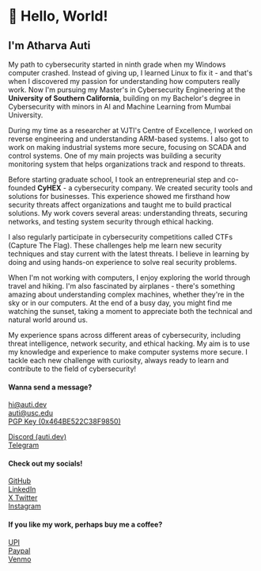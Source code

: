 
# 👋  Hello, World! 
## I'm Atharva Auti

My path to cybersecurity started in ninth grade when my Windows computer crashed. Instead of giving up, I learned Linux to fix it - and that's when I discovered my passion for understanding how computers really work. Now I'm pursuing my Master's in Cybersecurity Engineering at the **University of Southern California**, building on my Bachelor's degree in Cybersecurity with minors in AI and Machine Learning from Mumbai University.

During my time as a researcher at VJTI's Centre of Excellence, I worked on reverse engineering and understanding ARM-based systems. I also got to work on making industrial systems more secure, focusing on SCADA and control systems. One of my main projects was building a security monitoring system that helps organizations track and respond to threats.

Before starting graduate school, I took an entrepreneurial step and co-founded **CyHEX** - a cybersecurity company. We created security tools and solutions for businesses. This experience showed me firsthand how security threats affect organizations and taught me to build practical solutions. My work covers several areas: understanding threats, securing networks, and testing system security through ethical hacking.

I also regularly participate in cybersecurity competitions called CTFs (Capture The Flag). These challenges help me learn new security techniques and stay current with the latest threats. I believe in learning by doing and using hands-on experience to solve real security problems.

When I'm not working with computers, I enjoy exploring the world through travel and hiking. I'm also fascinated by airplanes - there's something amazing about understanding complex machines, whether they're in the sky or in our computers. At the end of a busy day, you might find me watching the sunset, taking a moment to appreciate both the technical and natural world around us.

My experience spans across different areas of cybersecurity, including threat intelligence, network security, and ethical hacking. My aim is to use my knowledge and experience to make computer systems more secure. I tackle each new challenge with curiosity, always ready to learn and contribute to the field of cybersecurity!

#### Wanna send a message?

[hi@auti.dev](mailto:hi@auti.dev)  
[auti@usc.edu](mailto:auti@usc.edu)  
[PGP Key (0x464BE522C38F9850)](../auti.pub)

[Discord (auti.dev)](https://discordapp.com/channels/@me/631478564411146262/)  
[Telegram](https://t.me/aatharvauti)

#### Check out my socials!

[GitHub](https://github.com/aatharvauti)  
[LinkedIn](https://linkedin.com/in/auti)  
[X Twitter](https://x.com/aatharvauti)  
[Instagram](https://instagram.com/aatharvauti)

#### If you like my work, perhaps buy me a coffee?

[UPI](upi://pay?pa=auti@sbi)  
[Paypal](https://paypal.me/aatharvauti)  
[Venmo](https://venmo.com/u/aatharvauti)

